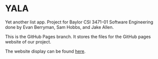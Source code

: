 # YALA
Yet another list app. Project for Baylor CSI 3471-01 Software Engineering done by Evan Berryman, Sam Hobbs, and Jake Allen. 

This is the GitHub Pages branch. It stores the files for the GitHub pages website of our project.

The website display can be found [here](https://jake-allen.github.io/YALA/).
